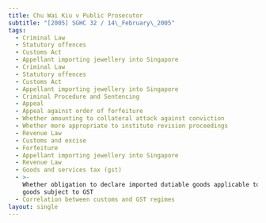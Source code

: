 ```yaml
---
title: Chu Wai Kiu v Public Prosecutor
subtitle: "[2005] SGHC 32 / 14\_February\_2005"
tags:
  - Criminal Law
  - Statutory offences
  - Customs Act
  - Appellant importing jewellery into Singapore
  - Criminal Law
  - Statutory offences
  - Customs Act
  - Appellant importing jewellery into Singapore
  - Criminal Procedure and Sentencing
  - Appeal
  - Appeal against order of forfeiture
  - Whether amounting to collateral attack against conviction
  - Whether more appropriate to institute revision proceedings
  - Revenue Law
  - Customs and excise
  - Forfeiture
  - Appellant importing jewellery into Singapore
  - Revenue Law
  - Goods and services tax (gst)
  - >-
    Whether obligation to declare imported dutiable goods applicable to imported
    goods subject to GST
  - Correlation between customs and GST regimes
layout: single
---
```


